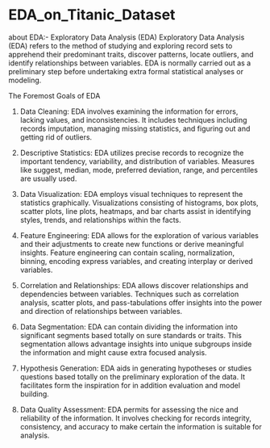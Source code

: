 # EDA_on_Titanic_Dataset

about EDA:-
Exploratory Data Analysis (EDA) 
Exploratory Data Analysis (EDA) refers to the method of studying and exploring record sets to apprehend their predominant traits, discover patterns, locate outliers, and identify relationships between variables. EDA is normally carried out as a preliminary step before undertaking extra formal statistical analyses or modeling.

The Foremost Goals of EDA
1. Data Cleaning: EDA involves examining the information for errors, lacking values, and inconsistencies. It includes techniques including records imputation, managing missing statistics, and figuring out and getting rid of outliers.

2. Descriptive Statistics: EDA utilizes precise records to recognize the important tendency, variability, and distribution of variables. Measures like suggest, median, mode, preferred deviation, range, and percentiles are usually used.

3. Data Visualization: EDA employs visual techniques to represent the statistics graphically. Visualizations consisting of histograms, box plots, scatter plots, line plots, heatmaps, and bar charts assist in identifying styles, trends, and relationships within the facts.

4. Feature Engineering: EDA allows for the exploration of various variables and their adjustments to create new functions or derive meaningful insights. Feature engineering can contain scaling, normalization, binning, encoding express variables, and creating interplay or derived variables.

5. Correlation and Relationships: EDA allows discover relationships and dependencies between variables. Techniques such as correlation analysis, scatter plots, and pass-tabulations offer insights into the power and direction of relationships between variables.

6. Data Segmentation: EDA can contain dividing the information into significant segments based totally on sure standards or traits. This segmentation allows advantage insights into unique subgroups inside the information and might cause extra focused analysis.

7. Hypothesis Generation: EDA aids in generating hypotheses or studies questions based totally on the preliminary exploration of the data. It facilitates form the inspiration for in addition evaluation and model building.

8. Data Quality Assessment: EDA permits for assessing the nice and reliability of the information. It involves checking for records integrity, consistency, and accuracy to make certain the information is suitable for analysis.
